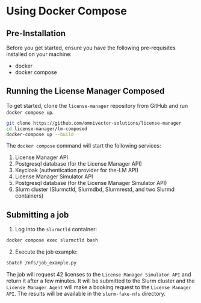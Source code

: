 # Using Docker Compose

## Pre-Installation
Before you get started, ensure you have the following pre-requisites installed on your machine:

* docker
* docker compose

## Running the License Manager Composed
To get started, clone the `license-manager` repository from GitHub and run `docker compose up`.

``` bash
git clone https://github.com/omnivector-solutions/license-manager
cd license-manager/lm-composed
docker-compose up --build
```

The `docker compose` command will start the following services:

1. License Manager API
2. Postgresql database (for the License Manager API)
4. Keycloak (authentication provider for the-LM API)
5. License Manager Simulator API
6. Postgresql database (for the License Manager Simulator API)
7. Slurm cluster (Slurmctld, Slurmdbd, Slurmrestd, and two Slurmd containers)

## Submitting a job
1. Log into the `slurmctld` container:

```bash 
docker compose exec slurmctld bash
```

2. Execute the job example:

```bash
sbatch /nfs/job_example.py
```

The job will request 42 licenses to the `License Manager Simulator API` and return it after a few minutes.
It will be submitted to the Slurm cluster and the `License Manager Agent` will make a booking request to the `License Manager API`.
The results will be available in the `slurm-fake-nfs` directory.
